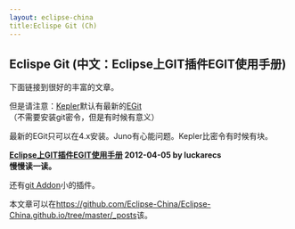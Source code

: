 ```yaml
---
layout: eclipse-china
title:Eclispe Git (Ch)
---
```


## Eclispe Git (中文：Eclipse上GIT插件EGIT使用手册)

下面链接到很好的丰富的文章。

但是请注意：[Kepler](http://www.eclipse.org/kepler/)默认有最新的[EGit](http://eclipse.org/egit/)
（不需要安装git密令，但是有时候有意义）

最新的EGit只可以在4.x安装。Juno有心能问题。Kepler比密令有时候有块。

**[Eclipse上GIT插件EGIT使用手册](http://blog.csdn.net/luckarecs/article/details/7427605) 2012-04-05 by luckarecs  
慢慢读一读。**

还有[git Addon](http://www.nodeclipse.org/git/addon/)小的插件。

本文章可以在<https://github.com/Eclipse-China/Eclipse-China.github.io/tree/master/_posts>该。

